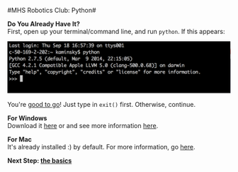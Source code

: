 #MHS Robotics Club: Python#

**Do You Already Have It?**<br/>
First, open up your terminal/command line, and run `python`. If this appears:

<img src="install_1.png">

You're [good to go](basics.md)! Just type in `exit()` first. Otherwise, continue.

**For Windows**<br/>
Download it [here](https://www.python.org/downloads/windows/) or and see more information [here](https://www.python.org/download/windows/).

**For Mac**<br/>
It's already installed :) by default. For more information, go [here](https://www.python.org/download/mac).

**Next Step: [the basics](basics.md)**
